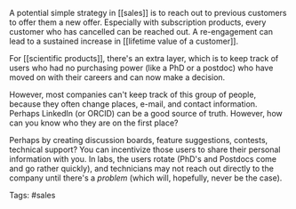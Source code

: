 A potential simple strategy in [[sales]] is to reach out to previous customers to offer them a new offer. Especially with subscription products, every customer who has cancelled can be reached out. A re-engagement can lead to a sustained increase in [[lifetime value of a customer]]. 

For [[scientific products]], there's an extra layer, which is to keep track of users who had no purchasing power (like a PhD or a postdoc) who have moved on with their careers and can now make a decision. 

However, most companies can't keep track of this group of people, because they often change places, e-mail, and contact information. Perhaps LinkedIn (or ORCID) can be a good source of truth. However, how can you know who they are on the first place? 

Perhaps by creating discussion boards, feature suggestions, contests, technical support? You can incentivize those users to share their personal information with you. In labs, the users rotate (PhD's and Postdocs come and go rather quickly), and technicians may not reach out directly to the company until there's a *problem* (which will, hopefully, never be the case). 

Tags: #sales